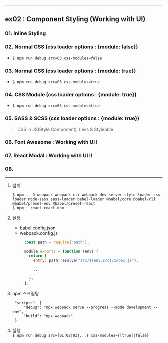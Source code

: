 ___
## ex02 : Component Styling (Working with UI)

### 01. Inline Styling
### 02. Normal CSS (css loader options : {module: false})
- `$ npm run debug src=03 css-modules=false`
### 03. Normal CSS (css loader options : {module: true})
- `$ npm run debug src=03 css-modules=true`
### 04. CSS Module (css loader options : {module: true})
- `$ npm run debug src=03 css-modules=true`
### 05. SASS & SCSS (css loader options : {module: true})
  > CSS in JS(Style Component), Less & Styleable
### 06. Font Awesome : Working with UI I
### 07. React Modal : Working with UI II
### 08. 

___

1. 설치
    ```shell
    $ npm i -D webpack webpack-cli webpack-dev-server style-loader css-loader node-sass sass-loader babel-loader @babel/core @babel/cli @babel/preset-env @babel/preset-react
    $ npm i react react-dom
    ```

2. 설정
   - babel.config.json
   - webpack.config.js
        ```js
          const path = require("path");

          module.exports = function (env) {
            return {
              entry: path.resolve("src/${env.src}/index.js"),

              ...

            };
          };
        ```

3. npm 스크립팅
   ```jsonc
    "scripts": {
        "debug": "npx webpack serve --progress --mode development --env",
        "build": "npx webpack"
    }
   ```

4. 실행  
   `$ npm run debug src={01|02|03|...} css-modules={[true]|false}` 